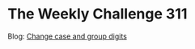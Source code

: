 # The Weekly Challenge 311

Blog: [Change case and group digits](https://dev.to/simongreennet/change-case-and-group-digits-54fh)
